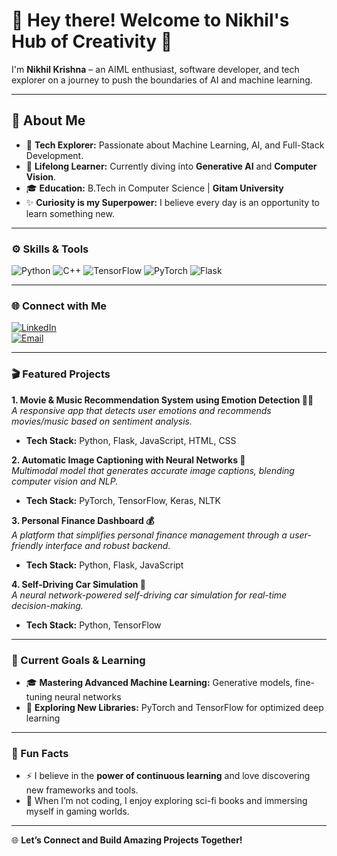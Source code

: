 # 👋 Hey there! Welcome to Nikhil's Hub of Creativity 🚀
  
I'm **Nikhil Krishna** – an AIML enthusiast, software developer, and tech explorer on a journey to push the boundaries of AI and machine learning.

---

## 👀 About Me
- 🌌 **Tech Explorer:** Passionate about Machine Learning, AI, and Full-Stack Development.
- 🌱 **Lifelong Learner:** Currently diving into **Generative AI** and **Computer Vision**.
- 🎓 **Education:** B.Tech in Computer Science | **Gitam University**  
- ✨ **Curiosity is my Superpower:** I believe every day is an opportunity to learn something new.  

---

### ⚙️ Skills & Tools
<div>
  <img src="https://img.shields.io/badge/-Python-blue?style=flat-square&logo=python" alt="Python"/>
  <img src="https://img.shields.io/badge/-C++-00599C?style=flat-square&logo=cplusplus&logoColor=white" alt="C++"/>
  <img src="https://img.shields.io/badge/-TensorFlow-orange?style=flat-square&logo=tensorflow" alt="TensorFlow"/>
  <img src="https://img.shields.io/badge/-PyTorch-red?style=flat-square&logo=pytorch" alt="PyTorch"/>
  <img src="https://img.shields.io/badge/-Flask-lightgrey?style=flat-square&logo=flask" alt="Flask"/>
</div>

---

### 🌐 Connect with Me  
[![LinkedIn](https://img.shields.io/badge/-LinkedIn-0077B5?style=flat-square&logo=linkedin&logoColor=white)](https://www.linkedin.com/in/nikhil-krishna-p/)  
[![Email](https://img.shields.io/badge/-Email-D14836?style=flat-square&logo=gmail&logoColor=white)](mailto:nikhilkrishnap32@gmail.com)  

---

### 🎬 Featured Projects  
**1. Movie & Music Recommendation System using Emotion Detection 🎥🎶**  
*A responsive app that detects user emotions and recommends movies/music based on sentiment analysis.*  
  - **Tech Stack:** Python, Flask, JavaScript, HTML, CSS

**2. Automatic Image Captioning with Neural Networks 📸**  
*Multimodal model that generates accurate image captions, blending computer vision and NLP.*  
  - **Tech Stack:** PyTorch, TensorFlow, Keras, NLTK

**3. Personal Finance Dashboard 💰**  
*A platform that simplifies personal finance management through a user-friendly interface and robust backend.*  
  - **Tech Stack:** Python, Flask, JavaScript

**4. Self-Driving Car Simulation 🚗**  
*A neural network-powered self-driving car simulation for real-time decision-making.*  
  - **Tech Stack:** Python, TensorFlow

---

### 🎯 Current Goals & Learning  
- 🎓 **Mastering Advanced Machine Learning:** Generative models, fine-tuning neural networks  
- 📖 **Exploring New Libraries:** PyTorch and TensorFlow for optimized deep learning

---

### 🌟 Fun Facts  
- ⚡ I believe in the **power of continuous learning** and love discovering new frameworks and tools.  
- 🧩 When I’m not coding, I enjoy exploring sci-fi books and immersing myself in gaming worlds.  

---


🌐 **Let’s Connect and Build Amazing Projects Together!**

